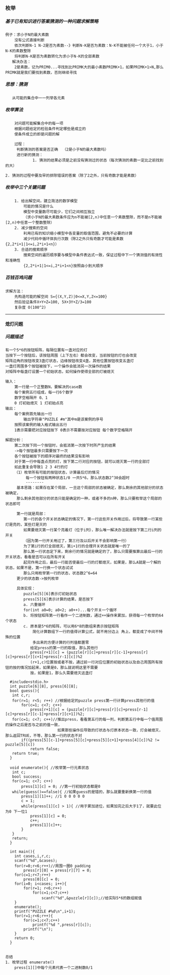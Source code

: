 ### 枚举
##### 基于已有知识进行答案猜测的一种问题求解策略  

    例子：求小于N的最大素数  
        没有公式直接判断  
        依次判断N-1 N-2是否为素数--》判断N-K是否为素数：N-K不能被任何一个大于1，小于N-K的素数整除  
        将判断N-K是否为素数转化为求小于N-K的全部素数  
       解决办法：  
        2是素数，记为PRIM0...寻找到比PRIMK大的最小素数PRIMK+1，如果PRIMK+1>N,那么PRIMK就是我们要找到素数，否则继续寻找  
##### 思想：猜测  
       从可能的集合中一一列举各元素  
##### 枚举算法  
        对问题可能解集合中的每一项  
        根据问题给定的检验条件判定哪些是成立的  
        使条件成立的即是问题的解  
        
        过程：
         判断猜测的答案是否正确  （2是小于N的最大素数吗）
         进行新的猜测：  
                1. 猜测的结果必须是之前没有猜测过的状态（每次猜测的素数一定比之前找到的大）  
                2. 猜测的过程中要及早的排除错误的答案（除了2之外，只有奇数才能是素数）
                
##### 枚举中三个关键问题  
        1. 给出解空间，建立简洁的数学模型  
            可能的情况是什么
            模型中变量数尽可能少，它们之间相互独立
            （求小于N的最大素数条件应为n不能被[2,n)中任意一个素数整除，而不是n不能被[2,n)中任意一个整数整除）
        2. 减少搜索的空间
            利用已有的知识缩小模型中各变量的取值范围，避免不必要的计算
            减少代码中循环体执行次数（除2之外只有奇数才可能是素数{2,2*i+1|1<=i,2*i+1<n}）
        3. 合适的搜索顺序
            搜索空间的遍历顺序要与模型中条件表达式一致，保证过程中下一个猜测值的有效性和准确性
            {2,2*i+1|1<=i,2*i+1<n}按照由小到大顺序
            
##### 百钱百鸡问题
    求解方法：
        先构造可能的解空间 S={(X,Y,Z)|0<=X,Y,Z<=100}
        然后验证条件X+Y+Z=100, 5X+3Y+Z/3=100
        复杂度 O(100^2) 
 -------
#### 熄灯问题

##### 问题描述
    有一个5*6的按钮矩阵，每隔位置有一盏对应的灯  
    当按下一个按钮后，该按钮周围（上下左右）都会改变，当前按钮的灯也会改变
    矩阵边角的按钮改变3盏灯状态，边缘按钮改变4盏，其他位置按钮改变五盏灯
    一盏灯周围多个按钮被按下，一个操作会抵消另一次操作的结果
    对矩阵中每盏灯设置一个初始状态，如何操作使得全部的灯被熄灭
    
    输入：
        第一行是一个正整数N，要解决的case数
        每个案例五行组成，每一行6个数字
        数字空格隔开 0、1
        0 灯初始熄灭 1 灯初始点亮
    输出：
        每个案例首先输出一行
            输出字符串"PUZZLE #m"其中m是该案例的序号
        按照该案例的输入格式输出五行
        1表示需要把对应按钮按下 0表示不需要按对应按钮 每个数字空格隔开
        
    解题分析：
        第二次按下同一个按钮时，会抵消第一次按下时所产生的结果
        ->每个按钮最多只需要按下一次
        各个按钮被按下的顺序对最终的结果没有影响
        对于第一行中每盏点亮的灯，按下第二行对应的按钮，就可以熄灭第一行的全部灯
        如此重复会导致1 2 3 4行的灯
        （1）枚举所有可能的按钮状态，计算最后灯的情况
             每一个按钮有两种状态1/0 一共5*6，那么状态数2^30会超时
             --------
         基本思路：如果存在某个局部，一旦这个局部的状态被确定，那么剩余的其他部分的状态被确定，
         那么剩余其他部分的状态只能是确定的一种，或者不多的n种，那么只要枚举这个局部的状态即可
         
         第一行就是局部：
            第一行的各个开关状态确定的情况下，第一行这些开关作用过后，将导致第一行某些灯是亮的，某些灯是灭的
            如果要熄灭第一行某个亮着灯（位于i列），那么唯一解决办法就是按下第二行i列的开关
            （因为第一行开关用过了，第三行及以后开关不会影响第一行）
            为了第i行的灯全部熄灭，第i+1行的合理开关状态就是唯一的了
            那么第一行状态定下来，剩余行的情况就是确定的了，那么只需要推算出最后一行的开关状态，看看是否可以在所有开关
            起完作用之后，最后一行能否使最后一行的灯都熄灭，如果是，那么A就是一个解的状态，如果不是，第一行换一个状态试试
            那么只用枚举第一行的状态，状态数2^6=64
         更少的状态数->按列枚举
         
         具体实现：
            puzzle[5][6]表示灯初始状态
            press[5][6]表示计算的结果，是否按下
            a. 六重循环
            for(int a0=0; a0<2; a0++)...每个开关一个循环
            b. 将按钮矩阵第一行看作一个二进制数，通过++操作来累加，获得每一个枚举的64个状态
            c. 原本是5*6的矩阵，可以用6*8的数组来表示按钮矩阵
                简化计算数组下一行的值得计算公式，就不用分边上 角上，都变成了中间不特殊的位置
                多出来的方便计算的行列值都置零
               给定press的第一行的取值，那么其他行
               press[r+1][c] = (puzzle[r][c]+press[r][c-1]+press[r][c]+press[r][c+1]+press[r-1][c])%2
               (r+1,c)位置按或者不按，通过前一行对应位置的初始状态以及自己周围所有按钮的按的情况加起来，如果是0，那么就说明这里不需要
               按，如果是1，那么久需要熄灭这盏灯
               
               
```
  #include<stdio.h>
  int puzzle[6][8], press[6][8];
  bool guess(){
   int c,r;
   for(r=1; r<5; r++) //根据给定的puzzle press第一行计算press其他行的值
       for(c=1; c<7; c++)
           press[r+1][c] = (puzzle[r][c]+press[r][c]+press[r-1][c]+press[r][c-1]+press[r][c+1])%2;
   for(c=1; c<7; c++)//推出press，看看第五行的每一列，判断第五行中每一个值周围的操作之后是否与之前的值一致，
                       如果那些操作后导致的灯状态与灯原本状态一致，灯会被熄灭，那么返回TRUE，不等，那么第一行的状态不对
       if((press[5][c-1]+press[5][c]+press[5][c+1]+press[4][c])%2 != puzzle[5][c])
           return false;
   return true;
  }

  void enumerate(){ //枚举第一行元素状态
   int c;
   bool success;
   for(c=1; c<7; c++)
       press[1][c] = 0; //第一行初始状态都是0
   while(guess()==false){ //如果guess的是错的，那么就要重新换第一行的值
       press[1][1]++; //1 0 0 0 0 0 
       c = 1;
       while(press[1][c] > 1){ //用于累加进位，如果加完之后大于1了，就要此位为0 下一位1 
           press[1][c] = 0;
           c++;
           press[1][c]++;
       }
   }
   return;
  }
  
  int main(){
    int cases,i,r,c;
    scanf("%d",&cases);
    for(r=0;r<6;r++)//周围一圈0 padding
        press[r][0] = press[r][7] = 0;
    for(c=1;r<7;r++)
        press[0][c] = 0;
    for(i=0; i<cases; i++){
        for(r=1; r<6;r++)
            for(c=1;c<7;c++)
                scanf("%d",&puzzle[r][c]);//给实际5*6的数组赋值
    }
    enumerate();
    printf("PUZZLE #%d\n",i+1);
    for(r=1;r<6;r++){
        for(c=1;c<7;c++)
            printf("%d ",press[r][c]);
        printf("\n");
    }
    return 0;
  }
  
```

    总结
    1. 枚举过程 enumerate()
        press[1][]中每个元素代表一个二进制数0/1
    
